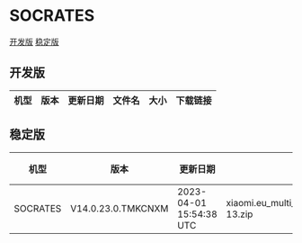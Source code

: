 # SOCRATES
[开发版](#开发版)  [稳定版](#稳定版)
## 开发版
| 机型 | 版本 | 更新日期 | 文件名 | 大小 | 下载链接 |
| ---- | ---- | ---- | ---- | ---- | ---- |
## 稳定版
| 机型 | 版本 | 更新日期 | 文件名 | 大小 | 下载链接 |
| ---- | ---- | ---- | ---- | ---- | ---- |
| SOCRATES | V14.0.23.0.TMKCNXM | 2023-04-01 15:54:38 UTC | xiaomi.eu_multi_SOCRATES_V14.0.23.0.TMKCNXM_v14-13.zip | 5.8 GB | [SourceForge](https://sourceforge.net/projects/xiaomi-eu-multilang-miui-roms/files/xiaomi.eu/MIUI-STABLE-RELEASES/MIUIv14/xiaomi.eu_multi_SOCRATES_V14.0.23.0.TMKCNXM_v14-13.zip/download) |
